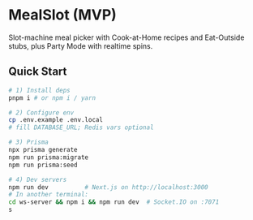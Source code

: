 # MealSlot (MVP)

Slot-machine meal picker with Cook-at-Home recipes and Eat-Outside stubs, plus Party Mode with realtime spins.

## Quick Start

```bash
# 1) Install deps
pnpm i # or npm i / yarn

# 2) Configure env
cp .env.example .env.local
# fill DATABASE_URL; Redis vars optional

# 3) Prisma
npx prisma generate
npm run prisma:migrate
npm run prisma:seed

# 4) Dev servers
npm run dev          # Next.js on http://localhost:3000
# In another terminal:
cd ws-server && npm i && npm run dev  # Socket.IO on :7071
s